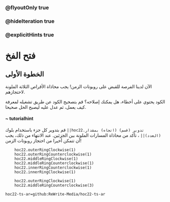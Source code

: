 ### @flyoutOnly true
### @hideIteration true
### @explicitHints true


# فتح الفخ

## الخطوة الأولى
الآن لدينا الفرصة للقبض على روبوتات الزمن! يجب محاذاة الأقراص الثلاثة الملونة لاحتجازهم.

الكود يحتوي على أخطاء، هل يمكنك إصلاحه؟ قم بتصحيح الكود عن طريق تشغيله لمعرفة كيف يعمل، ثم عدل عليه ليصبح الحل صحيحا.

#### ~ tutorialhint 
قم بتدوير كل جزء باستخدام بلوك ``||hoc22.تدوير (قسم) (اتجاه) بمقدار (العدد)||`` ، تأكد من محاذاة المسارات الملونة بين الجزئين. عند الانتهاء من ذلك، يجب أن تتمكن أخيرا من احتجاز روبوتات الزمن!

```ghost
    hoc22.outerRingClockwise(1)
    hoc22.outerRingCounterclockwise(1)
    hoc22.middleRingClockwise(1)
    hoc22.middleRingCounterclockwise(1)
    hoc22.innerRingCounterclockwise(1)
    hoc22.innerRingClockwise(1)
```
```template       
    hoc22.outerRingClockwise(1)
    hoc22.middleRingCounterclockwise(3)

```

```package
hoc22-ts-ar=github:ReWrite-Media/hoc22-ts-ar
```